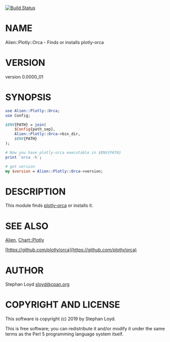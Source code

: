 [![Build Status](https://travis-ci.org/stphnlyd/perl5-Alien-Plotly-Orca.svg?branch=master)](https://travis-ci.org/stphnlyd/perl5-Alien-Plotly-Orca)

# NAME

Alien::Plotly::Orca - Finds or installs plotly-orca

# VERSION

version 0.0000\_01

# SYNOPSIS

```perl
use Alien::Plotly::Orca;
use Config;

$ENV{PATH} = join(
    $Config{path_sep},
    Alien::Plotly::Orca->bin_dir,
    $ENV{PATH}
);

# Now you have plotly-orca executable in $ENV{PATH}
print `orca -h`;

# get version
my $version = Alien::Plotly::Orca->version;
```

# DESCRIPTION

This module finds [plotly-orca](https://github.com/plotly/orca) or
installs it.

# SEE ALSO

[Alien](https://metacpan.org/pod/Alien), 
[Chart::Plotly](https://metacpan.org/pod/Chart::Plotly)

[https://github.com/plotly/orca](https://github.com/plotly/orca)

# AUTHOR

Stephan Loyd <sloyd@cpan.org>

# COPYRIGHT AND LICENSE

This software is copyright (c) 2019 by Stephan Loyd.

This is free software; you can redistribute it and/or modify it under
the same terms as the Perl 5 programming language system itself.
